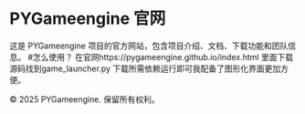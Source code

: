 # PYGameengine 官网

这是 PYGameengine 项目的官方网站，包含项目介绍、文档、下载功能和团队信息。
#怎么使用？
在官网https://pygameengine.github.io/index.html  里面下载源码找到game_launcher.py
下载所需依赖运行即可我配备了图形化界面更加方便。


© 2025 PYGameengine. 保留所有权利。
